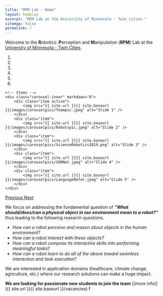```yaml
---
title: "RPM Lab - Home"
layout: homelay
excerpt: "RPM Lab at the University of Minnesota - Twin cities."
sitemap: false
permalink: /
---
```


Welcome to the **R**obotics: **P**erception and **M**anipulation (**RPM**) Lab at the [University of Minnesota - Twin Cities](https://twin-cities.umn.edu/).

<div markdown="0" id="carousel" class="carousel slide" data-ride="carousel" data-interval="4000" data-pause="hover" >
    <!-- Menu -->
    <ol class="carousel-indicators">
        <li data-target="#carousel" data-slide-to="0" class="active"></li>
        <li data-target="#carousel" data-slide-to="1"></li>
        <li data-target="#carousel" data-slide-to="2"></li>
        <li data-target="#carousel" data-slide-to="3"></li>
        <li data-target="#carousel" data-slide-to="4"></li>
        <li data-target="#carousel" data-slide-to="5"></li>
        <!-- <li data-target="#carousel" data-slide-to="6"></li> -->
    </ol>

    <!-- Items -->
    <div class="carousel-inner" markdown="0">
        <div class="item active">
            <img src="{{ site.url }}{{ site.baseurl }}/images/carouselpics/Teampic.jpeg" alt="Slide 1" />
        </div>
        <div class="item">
            <img src="{{ site.url }}{{ site.baseurl }}/images/carouselpics/Robotspic.jpeg" alt="Slide 2" />
        </div>
        <div class="item">
            <img src="{{ site.url }}{{ site.baseurl }}/images/carouselpics/ScienceRobotics2019.png" alt="Slide 3" />
        </div>
        <div class="item">
            <img src="{{ site.url }}{{ site.baseurl }}/images/carouselpics/SORNet.jpeg" alt="Slide 4" />
        </div>
        <div class="item">
            <img src="{{ site.url }}{{ site.baseurl }}/images/carouselpics/LanguageRefer.jpeg" alt="Slide 5" />
        </div>
    </div>
  <a class="left carousel-control" href="#carousel" role="button" data-slide="prev">
    <span class="glyphicon glyphicon-chevron-left" aria-hidden="true"></span>
    <span class="sr-only">Previous</span>
  </a>
  <a class="right carousel-control" href="#carousel" role="button" data-slide="next">
    <span class="glyphicon glyphicon-chevron-right" aria-hidden="true"></span>
    <span class="sr-only">Next</span>
  </a>
</div>

We focus on addressing the fundamental question of _**“What should/does/can a physical object in our environment mean to a robot?”**_ thus leading to the following research questions.
- _How can a robot perceive and reason about objects in the human environment?_
- _How can a robot interact with these objects?_
- _How can a robot compose its interactive skills into performing meaningful tasks?_
- _How can a robot learn to do all of the above toward seamless interaction and task execution?_

We are interested in application domains (healthcare, climate change, agriculture, etc.) where our research solutions can make a huge impact. 

**We are  looking for passionate new students to join the team** [(more info)]({{ site.url }}{{ site.baseurl }}/vacancies) **!**
